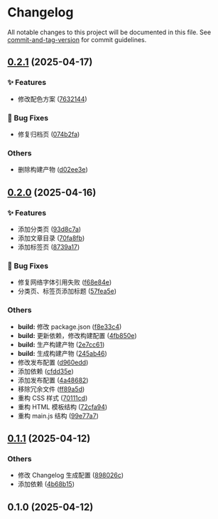 # Changelog

All notable changes to this project will be documented in this file. See [commit-and-tag-version](https://github.com/absolute-version/commit-and-tag-version) for commit guidelines.

## [0.2.1](https://github.com/Liksone/halo-theme-sora/compare/v0.2.0...v0.2.1) (2025-04-17)


### ✨ Features

* 修改配色方案 ([7632144](https://github.com/Liksone/halo-theme-sora/commit/7632144cca349f5e8d3c99fb785254725e28a5c7))


### 🐞 Bug Fixes

* 修复归档页 ([074b2fa](https://github.com/Liksone/halo-theme-sora/commit/074b2fa3a0cc07fb77de58c0778f915c69c58527))


### Others

* 删除构建产物 ([d02ee3e](https://github.com/Liksone/halo-theme-sora/commit/d02ee3edc56d6863236f900de58d794d8685baa0))

## [0.2.0](https://github.com/Liksone/halo-theme-sora/compare/v0.1.1...v0.2.0) (2025-04-16)


### ✨ Features

* 添加分类页 ([93d8c7a](https://github.com/Liksone/halo-theme-sora/commit/93d8c7af007da7fdd00b2d0131a247e1f05d1a8a))
* 添加文章目录 ([70fa8fb](https://github.com/Liksone/halo-theme-sora/commit/70fa8fb3d4b88304a27c4625ac5e388a33348ec4))
* 添加标签页 ([8739a17](https://github.com/Liksone/halo-theme-sora/commit/8739a17e7749d2be3da5eecbc2ec45f35f884f9a))


### 🐞 Bug Fixes

* 修复网络字体引用失败 ([f68e84e](https://github.com/Liksone/halo-theme-sora/commit/f68e84ec3e30ba91c7e9597b69c94b5b937ca9e0))
* 分类页、标签页添加标题 ([57fea5e](https://github.com/Liksone/halo-theme-sora/commit/57fea5e8131ed16131d0e1f1c5475b17e62e6261))


### Others

* **build:** 修改 package.json ([f8e33c4](https://github.com/Liksone/halo-theme-sora/commit/f8e33c416ba914d25cdb93df26d5dfd13113ba69))
* **build:** 更新依赖，修改构建配置 ([4fb850e](https://github.com/Liksone/halo-theme-sora/commit/4fb850ed2f8fa3b9ac75b1a7332030285ae171ff))
* **build:** 生产构建产物 ([2e7cc61](https://github.com/Liksone/halo-theme-sora/commit/2e7cc6147ba99643bd708401a3852feb138c03c5))
* **build:** 生成构建产物 ([245ab46](https://github.com/Liksone/halo-theme-sora/commit/245ab46f5db8ce80353b2f0b4a86eb9a11bc5bb4))
* 修改发布配置 ([d960edd](https://github.com/Liksone/halo-theme-sora/commit/d960edd67fb8071889b5dede8031844615b3a0fa))
* 添加依赖 ([cfdd35e](https://github.com/Liksone/halo-theme-sora/commit/cfdd35e013c7c9237d537a1875da55d3c2bdb483))
* 添加发布配置 ([4a48682](https://github.com/Liksone/halo-theme-sora/commit/4a4868262ea6c8c6762f1ce6abd9c5f01e3a880f))
* 移除冗余文件 ([ff89a5d](https://github.com/Liksone/halo-theme-sora/commit/ff89a5d88c6381cbdce1e24d2e6b595f716720e7))
* 重构 CSS 样式 ([70111cd](https://github.com/Liksone/halo-theme-sora/commit/70111cdeca5dbfa46a2441fc1a4fedd9204d4390))
* 重构 HTML 模板结构 ([72cfa94](https://github.com/Liksone/halo-theme-sora/commit/72cfa94ab8aafbfda13091f429de10e1f8480894))
* 重构 main.js 结构 ([99e77a7](https://github.com/Liksone/halo-theme-sora/commit/99e77a7b7bfb8fb54164e7fe95c61b768e76429d))

## [0.1.1](https://github.com/Liksone/halo-theme-sora/compare/v0.1.0...v0.1.1) (2025-04-12)


### Others

* 修改 Changelog 生成配置 ([898026c](https://github.com/Liksone/halo-theme-sora/commit/898026c7aea4d73cb5aa750f9cff58104e38e153))
* 添加依赖 ([4b68b15](https://github.com/Liksone/halo-theme-sora/commit/4b68b15de64c90f7fc6fc301acf4800b47680aee))

## 0.1.0 (2025-04-12)
